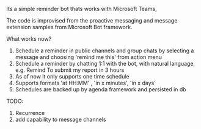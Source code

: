 Its a simple reminder bot thats works with Microsoft Teams,

The code is improvised from the proactive messaging and message extension samples from Microsoft Bot framework.

What works now?

1. Schedule a reminder in public channels and group chats by selecting a message and choosing 'remind me this' from action menu
2. Schedule a reminder by chatting 1:1 with the bot, with natural language,
   e.g. Remind To submit my report in 3 hours
3. As of now it only supports one time schedule
4. Supports formats 'at HH:MM' , 'in x minutes', 'in x days'
5. Schedules are backed up by agenda framework and persisted in db


TODO:
1. Recurrence
2. add capability to message channels




